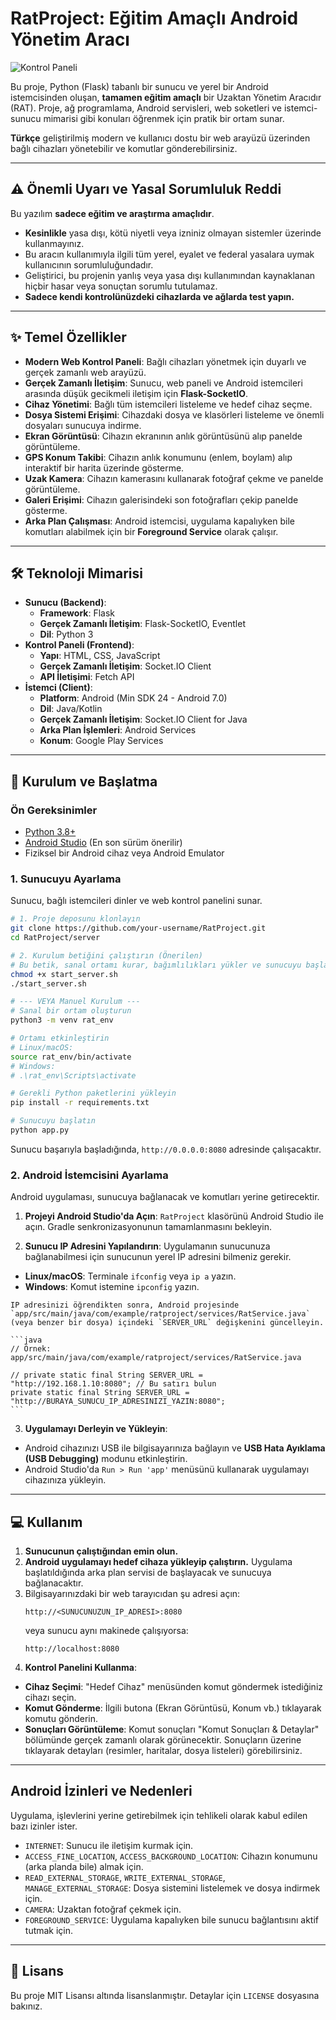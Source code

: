 # RatProject: Eğitim Amaçlı Android Yönetim Aracı

![Kontrol Paneli](https://i.imgur.com/your-screenshot-url.png) <!-- Projenizin bir ekran görüntüsünü buraya ekleyebilirsiniz -->

Bu proje, Python (Flask) tabanlı bir sunucu ve yerel bir Android istemcisinden oluşan, **tamamen eğitim amaçlı** bir Uzaktan Yönetim Aracıdır (RAT). Proje, ağ programlama, Android servisleri, web soketleri ve istemci-sunucu mimarisi gibi konuları öğrenmek için pratik bir ortam sunar.

**Türkçe** geliştirilmiş modern ve kullanıcı dostu bir web arayüzü üzerinden bağlı cihazları yönetebilir ve komutlar gönderebilirsiniz.

---

## ⚠️ Önemli Uyarı ve Yasal Sorumluluk Reddi

Bu yazılım **sadece eğitim ve araştırma amaçlıdır**.

- **Kesinlikle** yasa dışı, kötü niyetli veya izniniz olmayan sistemler üzerinde kullanmayınız.
- Bu aracın kullanımıyla ilgili tüm yerel, eyalet ve federal yasalara uymak kullanıcının sorumluluğundadır.
- Geliştirici, bu projenin yanlış veya yasa dışı kullanımından kaynaklanan hiçbir hasar veya sonuçtan sorumlu tutulamaz.
- **Sadece kendi kontrolünüzdeki cihazlarda ve ağlarda test yapın.**

---

## ✨ Temel Özellikler

- **Modern Web Kontrol Paneli**: Bağlı cihazları yönetmek için duyarlı ve gerçek zamanlı web arayüzü.
- **Gerçek Zamanlı İletişim**: Sunucu, web paneli ve Android istemcileri arasında düşük gecikmeli iletişim için **Flask-SocketIO**.
- **Cihaz Yönetimi**: Bağlı tüm istemcileri listeleme ve hedef cihaz seçme.
- **Dosya Sistemi Erişimi**: Cihazdaki dosya ve klasörleri listeleme ve önemli dosyaları sunucuya indirme.
- **Ekran Görüntüsü**: Cihazın ekranının anlık görüntüsünü alıp panelde görüntüleme.
- **GPS Konum Takibi**: Cihazın anlık konumunu (enlem, boylam) alıp interaktif bir harita üzerinde gösterme.
- **Uzak Kamera**: Cihazın kamerasını kullanarak fotoğraf çekme ve panelde görüntüleme.
- **Galeri Erişimi**: Cihazın galerisindeki son fotoğrafları çekip panelde gösterme.
- **Arka Plan Çalışması**: Android istemcisi, uygulama kapalıyken bile komutları alabilmek için bir **Foreground Service** olarak çalışır.

---

## 🛠️ Teknoloji Mimarisi

- **Sunucu (Backend)**:
   - **Framework**: Flask
   - **Gerçek Zamanlı İletişim**: Flask-SocketIO, Eventlet
   - **Dil**: Python 3
- **Kontrol Paneli (Frontend)**:
   - **Yapı**: HTML, CSS, JavaScript
   - **Gerçek Zamanlı İletişim**: Socket.IO Client
   - **API İletişimi**: Fetch API
- **İstemci (Client)**:
   - **Platform**: Android (Min SDK 24 - Android 7.0)
   - **Dil**: Java/Kotlin
   - **Gerçek Zamanlı İletişim**: Socket.IO Client for Java
   - **Arka Plan İşlemleri**: Android Services
   - **Konum**: Google Play Services

---

## 🚀 Kurulum ve Başlatma

### Ön Gereksinimler
- [Python 3.8+](https://www.python.org/downloads/)
- [Android Studio](https://developer.android.com/studio) (En son sürüm önerilir)
- Fiziksel bir Android cihaz veya Android Emulator

### 1. Sunucuyu Ayarlama

Sunucu, bağlı istemcileri dinler ve web kontrol panelini sunar.

```bash
# 1. Proje deposunu klonlayın
git clone https://github.com/your-username/RatProject.git
cd RatProject/server

# 2. Kurulum betiğini çalıştırın (Önerilen)
# Bu betik, sanal ortamı kurar, bağımlılıkları yükler ve sunucuyu başlatır.
chmod +x start_server.sh
./start_server.sh

# --- VEYA Manuel Kurulum ---
# Sanal bir ortam oluşturun
python3 -m venv rat_env

# Ortamı etkinleştirin
# Linux/macOS:
source rat_env/bin/activate
# Windows:
# .\rat_env\Scripts\activate

# Gerekli Python paketlerini yükleyin
pip install -r requirements.txt

# Sunucuyu başlatın
python app.py
```
Sunucu başarıyla başladığında, `http://0.0.0.0:8080` adresinde çalışacaktır.

### 2. Android İstemcisini Ayarlama

Android uygulaması, sunucuya bağlanacak ve komutları yerine getirecektir.

1.  **Projeyi Android Studio'da Açın**:
    `RatProject` klasörünü Android Studio ile açın. Gradle senkronizasyonunun tamamlanmasını bekleyin.

2.  **Sunucu IP Adresini Yapılandırın**:
    Uygulamanın sunucunuza bağlanabilmesi için sunucunun yerel IP adresini bilmeniz gerekir.
   - **Linux/macOS**: Terminale `ifconfig` veya `ip a` yazın.
   - **Windows**: Komut istemine `ipconfig` yazın.

    IP adresinizi öğrendikten sonra, Android projesinde `app/src/main/java/com/example/ratproject/services/RatService.java` (veya benzer bir dosya) içindeki `SERVER_URL` değişkenini güncelleyin.

    ```java
    // Örnek: app/src/main/java/com/example/ratproject/services/RatService.java

    // private static final String SERVER_URL = "http://192.168.1.10:8080"; // Bu satırı bulun
    private static final String SERVER_URL = "http://BURAYA_SUNUCU_IP_ADRESINIZI_YAZIN:8080";
    ```

3.  **Uygulamayı Derleyin ve Yükleyin**:
   - Android cihazınızı USB ile bilgisayarınıza bağlayın ve **USB Hata Ayıklama (USB Debugging)** modunu etkinleştirin.
   - Android Studio'da `Run > Run 'app'` menüsünü kullanarak uygulamayı cihazınıza yükleyin.

---

## 💻 Kullanım

1.  **Sunucunun çalıştığından emin olun.**
2.  **Android uygulamayı hedef cihaza yükleyip çalıştırın.** Uygulama başlatıldığında arka plan servisi de başlayacak ve sunucuya bağlanacaktır.
3.  Bilgisayarınızdaki bir web tarayıcıdan şu adresi açın:
    ```
    http://<SUNUCUNUZUN_IP_ADRESI>:8080
    ```
    veya sunucu aynı makinede çalışıyorsa:
    ```
    http://localhost:8080
    ```
4.  **Kontrol Panelini Kullanma**:
   - **Cihaz Seçimi**: "Hedef Cihaz" menüsünden komut göndermek istediğiniz cihazı seçin.
   - **Komut Gönderme**: İlgili butona (Ekran Görüntüsü, Konum vb.) tıklayarak komutu gönderin.
   - **Sonuçları Görüntüleme**: Komut sonuçları "Komut Sonuçları & Detaylar" bölümünde gerçek zamanlı olarak görünecektir. Sonuçların üzerine tıklayarak detayları (resimler, haritalar, dosya listeleri) görebilirsiniz.

---

## Android İzinleri ve Nedenleri

Uygulama, işlevlerini yerine getirebilmek için tehlikeli olarak kabul edilen bazı izinler ister.

- `INTERNET`: Sunucu ile iletişim kurmak için.
- `ACCESS_FINE_LOCATION`, `ACCESS_BACKGROUND_LOCATION`: Cihazın konumunu (arka planda bile) almak için.
- `READ_EXTERNAL_STORAGE`, `WRITE_EXTERNAL_STORAGE`, `MANAGE_EXTERNAL_STORAGE`: Dosya sistemini listelemek ve dosya indirmek için.
- `CAMERA`: Uzaktan fotoğraf çekmek için.
- `FOREGROUND_SERVICE`: Uygulama kapalıyken bile sunucu bağlantısını aktif tutmak için.

---

## 📜 Lisans

Bu proje MIT Lisansı altında lisanslanmıştır. Detaylar için `LICENSE` dosyasına bakınız.
